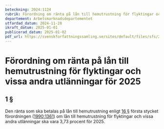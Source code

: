 ```yaml
---
beteckning: 2024:1124
rubrik: Förordning om ränta på lån till hemutrustning för flyktingar och vissa andra utlänningar för 2025
departement: Arbetsmarknadsdepartementet
utfardad_datum: 2024-11-28
ikraft_datum: 2025-01-01
publicerad_datum: 2025-01-02
pdf_url: https://svenskforfattningssamling.se/sites/default/files/sfs/2024-11/SFS2024-1124.pdf
---
```


# Förordning om ränta på lån till hemutrustning för flyktingar och vissa andra utlänningar för 2025

## 1 §

Den ränta som ska betalas på lån till hemutrustning enligt [16 §](#16) första stycket förordningen ([1990:1361](https://selex.se/eli/sfs/1990/1361)) om lån till hemutrustning för flyktingar och vissa andra utlänningar ska vara 3,73 procent för 2025.